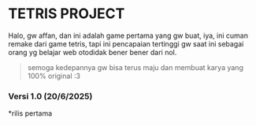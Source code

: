 # TETRIS PROJECT

Halo, gw affan, dan ini adalah game pertama yang gw buat, iya, ini cuman remake dari game tetris, tapi ini pencapaian tertinggi gw saat ini sebagai orang yg belajar web otodidak bener bener dari nol.
>semoga kedepannya gw bisa terus maju dan membuat karya yang 100% original :3

### Versi 1.0 (20/6/2025)
*rilis pertama
